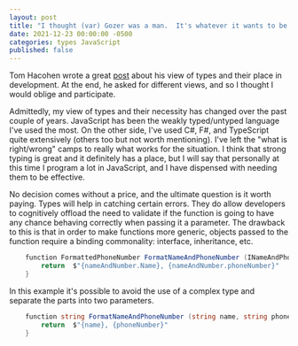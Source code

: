 ```yaml
---
layout: post
title: "I thought (var) Gozer was a man.  It's whatever it wants to be."
date: 2021-12-23 00:00:00 -0500
categories: types JavaScript
published: false
---
```


Tom Hacohen wrote a great [post](https://www.svix.com/blog/strong-typing-hill-to-die-on/) about his view of types and their place in development. At the end, he asked for different views, and so I thought I would oblige and participate.

Admittedly, my view of types and their necessity has changed over the past couple of years. JavaScript has been the weakly typed/untyped language I've used the most. On the other side, I've used C#, F#, and TypeScript quite extensively (others too but not worth mentioning). I've left the "what is right/wrong" camps to really what works for the situation. I think that strong typing is great and it definitely has a place, but I will say that personally at this time I program a lot in JavaScript, and I have dispensed with needing them to be effective.

No decision comes without a price, and the ultimate question is it worth paying. Types will help in catching certain errors. They do allow developers to cognitively offload the need to validate if the function is going to have any chance behaving correctly when passing it a parameter. The drawback to this is that in order to make functions more generic, objects passed to the function require a binding commonality: interface, inheritance, etc.

```csharp
    function FormattedPhoneNumber FormatNameAndPhoneNumber (INameAndPhoneNumber nameAndNumber){
        return  $"{nameAndNumber.Name}, {nameAndNumber.phoneNumber}"
    }

```

In this example it's possible to avoid the use of a complex type and separate the parts into two parameters.

```csharp
    function string FormatNameAndPhoneNumber (string name, string phoneNumber){
        return  $"{name}, {phoneNumber}"
    }
```

<!--

Let's take the following (slightly outrageous example). The system has a function that formats an employee's name to put it on a badge for a party.

```csharp
    public class Employee {
        Name Name {get; set;}
    }

    public string FormatNameForWelcomeBadge (Employee registrant){
        return `Hi! My name is: ${registrant.Name}.  Nice to meet you.`
    }
```

At some point in time, the business decides they would also like to include contractors and format their names in the same manner.

```csharp
    public class Contractor {
        Name Name {get; set;}
    }
```

With this example, there are a few obvious solutions.

1.  Add an interface. Create an interface with the property Name as a requirement.
2.  Potentially have both classes inherit from a base class named Person.
3.  Alter the method signature to pass in the string version of the name and not worry about calling the object.

This is assuming you can modify the classes and they aren't imported from an external library.

-->
